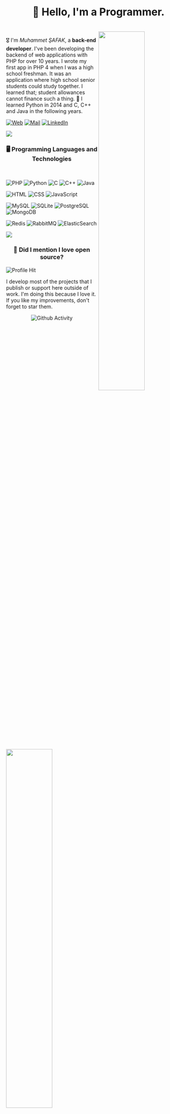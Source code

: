 <body>
<h1 align="center">👋 Hello, I'm a Programmer.</h1>
<br>
<img src="https://user-images.githubusercontent.com/104234499/164827320-73afa02d-86b1-4261-8bc0-3502d0551e24.gif" style="width: 50%; height: auto;" align="right">
 <p>
🎖️ I'm <i>Muhammet ŞAFAK</i>, a <b>back-end developer</b>. I've been developing the backend of web applications with PHP for over 10 years. I wrote my first app in PHP 4 when I was a high school freshman. It was an application where high school senior students could study together. I learned that; student allowances cannot finance such a thing. 🤣 I learned Python in 2014 and C, C++ and Java in the following years. <br> 
 </p>
 
[![Web](https://img.shields.io/badge/website-000000?style=for-the-badge&logo=About.me&logoColor=white)](https://www.muhammetsafak.com.tr)
[![Mail](https://img.shields.io/badge/Gmail-D14836?style=for-the-badge&logo=gmail&logoColor=white)](mailto:muhammetsafakcomtr@gmail.com)
[![LinkedIn](https://img.shields.io/badge/LinkedIn-0077B5?style=for-the-badge&logo=linkedin&logoColor=white)](https://www.linkedin.com/in/muhammetsafakcomtr/)
 
</div>
<img src="https://user-images.githubusercontent.com/104234499/164836662-cd68dd79-82f9-4cd1-93b9-6c3da8730ed1.gif" />
<div>
<h3 align="center">🖥️ Programming Languages and Technologies</h3>
 <br>
<p>

![PHP](https://img.shields.io/badge/PHP-777BB4?style=for-the-badge&logo=php&logoColor=white)
![Python](https://img.shields.io/badge/Python-FFD43B?style=for-the-badge&logo=python&logoColor=blue)
![C](https://img.shields.io/badge/C-00599C?style=for-the-badge&logo=c&logoColor=white)
![C++](https://img.shields.io/badge/C%2B%2B-00599C?style=for-the-badge&logo=c%2B%2B&logoColor=white)
![Java](https://img.shields.io/badge/Java-ED8B00?style=for-the-badge&logo=java&logoColor=white)


![HTML](https://img.shields.io/badge/HTML5-E34F26?style=for-the-badge&logo=html5&logoColor=white)
![CSS](https://img.shields.io/badge/CSS3-1572B6?style=for-the-badge&logo=css3&logoColor=white)
![JavaScript](https://img.shields.io/badge/JavaScript-323330?style=for-the-badge&logo=javascript&logoColor=F7DF1E)


![MySQL](https://img.shields.io/badge/MySQL-005C84?style=for-the-badge&logo=mysql&logoColor=white)
![SQLite](https://img.shields.io/badge/SQLite-07405E?style=for-the-badge&logo=sqlite&logoColor=white)
![PostgreSQL](https://img.shields.io/badge/PostgreSQL-316192?style=for-the-badge&logo=postgresql&logoColor=white)
![MongoDB](https://img.shields.io/badge/MongoDB-4EA94B?style=for-the-badge&logo=mongodb&logoColor=white)

![Redis](https://img.shields.io/badge/redis-%23DD0031.svg?&style=for-the-badge&logo=redis&logoColor=white)
![RabbitMQ](https://img.shields.io/badge/rabbitmq-%23FF6600.svg?&style=for-the-badge&logo=rabbitmq&logoColor=white)
![ElasticSearch](https://img.shields.io/badge/Elastic_Search-005571?style=for-the-badge&logo=elasticsearch&logoColor=white)

</div>

<img src="https://user-images.githubusercontent.com/104234499/164836662-cd68dd79-82f9-4cd1-93b9-6c3da8730ed1.gif" />
<br>
<div>

<h3 align="center">💖 Did I mention I love open source?</h3>
<img src="https://github-readme-stats.vercel.app/api?username=muhammetsafak" style="width: 50%;" align="left" />
 
 ![Profile Hit](https://hits.seeyoufarm.com/api/count/incr/badge.svg?url=https%3A%2F%2Fgithub.com%2Fmuhammetsafak1212%2Fhit-counter)
 
 I develop most of the projects that I publish or support here outside of work. I'm doing this because I love it. If you like my improvements, don't forget to star them. 
 
</div>

<div align="center">

![Github Activity](https://activity-graph.herokuapp.com/graph?username=muhammetsafak&theme=minimal)

</div>
</div>



</div>
</body>

